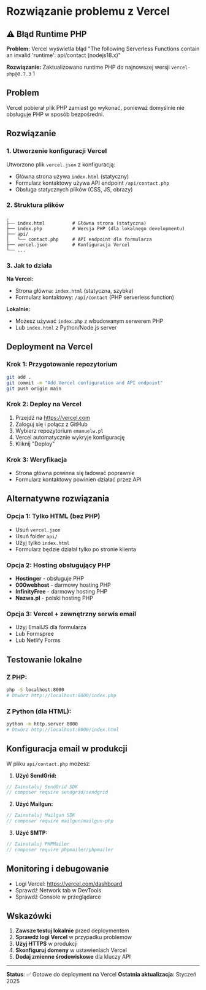 # Rozwiązanie problemu z Vercel

## ⚠️ Błąd Runtime PHP

**Problem:** Vercel wyświetla błąd "The following Serverless Functions contain an invalid 'runtime': api/contact (nodejs18.x)"

**Rozwiązanie:** Zaktualizowano runtime PHP do najnowszej wersji `vercel-php@0.7.3` <mcreference link="https://github.com/vercel-community/php" index="1">1</mcreference>

## Problem
Vercel pobierał plik PHP zamiast go wykonać, ponieważ domyślnie nie obsługuje PHP w sposób bezpośredni.

## Rozwiązanie

### 1. Utworzenie konfiguracji Vercel
Utworzono plik `vercel.json` z konfiguracją:
- Główna strona używa `index.html` (statyczny)
- Formularz kontaktowy używa API endpoint `/api/contact.php`
- Obsługa statycznych plików (CSS, JS, obrazy)

### 2. Struktura plików
```
.
├── index.html          # Główna strona (statyczna)
├── index.php           # Wersja PHP (dla lokalnego developmentu)
├── api/
│   └── contact.php     # API endpoint dla formularza
├── vercel.json         # Konfiguracja Vercel
└── ...
```

### 3. Jak to działa

**Na Vercel:**
- Strona główna: `index.html` (statyczna, szybka)
- Formularz kontaktowy: `/api/contact` (PHP serverless function)

**Lokalnie:**
- Możesz używać `index.php` z wbudowanym serwerem PHP
- Lub `index.html` z Python/Node.js server

## Deployment na Vercel

### Krok 1: Przygotowanie repozytorium
```bash
git add .
git commit -m "Add Vercel configuration and API endpoint"
git push origin main
```

### Krok 2: Deploy na Vercel
1. Przejdź na https://vercel.com
2. Zaloguj się i połącz z GitHub
3. Wybierz repozytorium `emanuelw.pl`
4. Vercel automatycznie wykryje konfigurację
5. Kliknij "Deploy"

### Krok 3: Weryfikacja
- Strona główna powinna się ładować poprawnie
- Formularz kontaktowy powinien działać przez API

## Alternatywne rozwiązania

### Opcja 1: Tylko HTML (bez PHP)
- Usuń `vercel.json`
- Usuń folder `api/`
- Użyj tylko `index.html`
- Formularz będzie działał tylko po stronie klienta

### Opcja 2: Hosting obsługujący PHP
- **Hostinger** - obsługuje PHP
- **000webhost** - darmowy hosting PHP
- **InfinityFree** - darmowy hosting PHP
- **Nazwa.pl** - polski hosting PHP

### Opcja 3: Vercel + zewnętrzny serwis email
- Użyj EmailJS dla formularza
- Lub Formspree
- Lub Netlify Forms

## Testowanie lokalne

### Z PHP:
```bash
php -S localhost:8000
# Otwórz http://localhost:8000/index.php
```

### Z Python (dla HTML):
```bash
python -m http.server 8000
# Otwórz http://localhost:8000/index.html
```

## Konfiguracja email w produkcji

W pliku `api/contact.php` możesz:

1. **Użyć SendGrid:**
```php
// Zainstaluj SendGrid SDK
// composer require sendgrid/sendgrid
```

2. **Użyć Mailgun:**
```php
// Zainstaluj Mailgun SDK
// composer require mailgun/mailgun-php
```

3. **Użyć SMTP:**
```php
// Zainstaluj PHPMailer
// composer require phpmailer/phpmailer
```

## Monitoring i debugowanie

- Logi Vercel: https://vercel.com/dashboard
- Sprawdź Network tab w DevTools
- Sprawdź Console w przeglądarce

## Wskazówki

1. **Zawsze testuj lokalnie** przed deploymentem
2. **Sprawdź logi Vercel** w przypadku problemów
3. **Użyj HTTPS** w produkcji
4. **Skonfiguruj domeny** w ustawieniach Vercel
5. **Dodaj zmienne środowiskowe** dla kluczy API

---

**Status**: ✅ Gotowe do deployment na Vercel
**Ostatnia aktualizacja**: Styczeń 2025